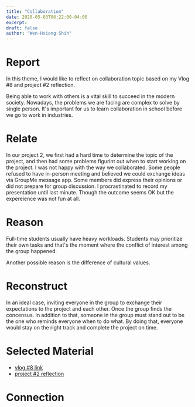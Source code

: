 ```yaml
---
title: "Collaboration"
date: 2020-05-03T06:22:00-04:00
excerpt:
draft: false 
author: "Wen-Hsiang Shih"
---
```


# Report

In this theme, I would like to reflect on collaboration topic based on my Vlog #8 and project #2 reflection.

Being able to work with others is a vital skill to succeed in the modern society. Nowadays, the problems we are facing are complex to solve by single person. It's important for us to learn collaboration in school before we go to work in industries.

# Relate
In our project 2, we first had a hard time to determine the topic of the project, and then had some problems figurint out when to start working on the project. I was not happy with the way we collaborated. Some people refused to have in-person meeting and believed we could exchange ideas via GroupMe message app. Some members did express their opinions or did not prepare for group discussion. I procrastinated to record my presentation until last minute. Though the outcome seems OK but the expereience was not fun at all.


# Reason
Full-time students usually have heavy workloads. Students may prioritize their own tasks and that's the moment where the conflict of interest among the group happened.

Another possible reason is the difference of cultural values.


# Reconstruct
In an ideal case, inviting everyone in the group to exchange their expectations to the project and each other. Once the group finds the concensus. In addition to that, someone in the group must stand out to be the one who reminds everyone when to do what. By doing that, everyone would stay on the right track and complete the project on time.



# Selected Material

* [vlog #8 link](https://flipgrid.com/dcbbb423)
* [project #2 reflection](https://drive.google.com/open?id=12M2U7-jSGX_U5PPKic7YuVqXyDaRGI51B58idqZ8WhU)


# Connection

